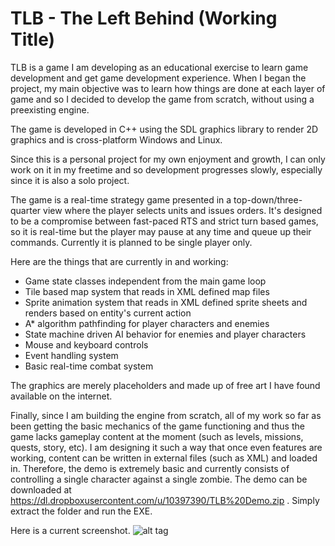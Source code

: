 TLB - The Left Behind (Working Title)
===

TLB is a game I am developing as an educational exercise to learn game development and get game development experience. When I began the project, my main objective was to learn how things are done at each layer of game and so I decided to develop the game from scratch, without using a preexisting engine. 

The game is developed in C++ using the SDL graphics library to render 2D graphics and is cross-platform Windows and Linux.

Since this is a personal project for my own enjoyment and growth, I can only work on it in my freetime and so development progresses slowly, especially since it is also a solo project.

The game is a real-time strategy game presented in a top-down/three-quarter view where the player selects units and issues orders. It's designed to be a compromise between fast-paced RTS and strict turn based games, so it is real-time but the player may pause at any time and queue up their commands. Currently it is planned to be single player only.

Here are the things that are currently in and working:
- Game state classes independent from the main game loop
- Tile based map system that reads in XML defined map files
- Sprite animation system that reads in XML defined sprite sheets and renders based on entity's current action
- A* algorithm pathfinding for player characters and enemies
- State machine driven AI behavior for enemies and player characters
- Mouse and keyboard controls
- Event handling system
- Basic real-time combat system

The graphics are merely placeholders and made up of free art I have found available on the internet.

Finally, since I am building the engine from scratch, all of my work so far as been getting the basic mechanics of the game functioning and thus the game lacks gameplay content at the moment (such as levels, missions, quests, story, etc). I am designing it such a way that once even features are working, content can be written in external files (such as XML) and loaded in. Therefore, the demo is extremely basic and currently consists of controlling a single character against a single zombie. The demo can be downloaded at https://dl.dropboxusercontent.com/u/10397390/TLB%20Demo.zip . Simply extract the folder and run the EXE.

Here is a current screenshot. ![alt tag](http://i.imgur.com/naYMgTq.png)


